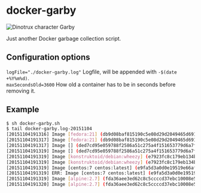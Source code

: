 # docker-garby

![Dinotrux character Garby](http://www.dreamworkstv.com/wp-content/uploads/2015/05/DTX-character-GARBY.jpg "Dinotrux character Garby")

Just another Docker garbage collection script.

## Configuration options
`logFile="./docker-garby.log"` Logfile, will be appended with `-$(date +%Y%m%d)`.  
`maxSecondsOld=3600` How old a container has to be in seconds before removing it.

## Example
```sh
$ sh docker-garby.sh
$ tail docker-garby.log-20151104
[20151104191316] Image [fedora:21] (db9d08baf815190c5e08d29d2049465d69107bc2fbda60409ba90fc57422d398) unused.
[20151104191317] Image [fedora:21] (db9d08baf815190c5e08d29d2049465d69107bc2fbda60409ba90fc57422d398) removed.
[20151104191317] Image [] (ded7cd95e059788f2586a51c275a4f151653779d6a7f4dad77c2bd34601d94e4) unused.
[20151104191319] Image [] (ded7cd95e059788f2586a51c275a4f151653779d6a7f4dad77c2bd34601d94e4) removed.
[20151104191319] Image [konstruktoid/debian:wheezy] (e7923fc8c179eb134b492fcd2a3fe6e2860d7e4ec63fad319f9af245a0c4f8a1) unused.
[20151104191319] Image [konstruktoid/debian:wheezy] (e7923fc8c179eb134b492fcd2a3fe6e2860d7e4ec63fad319f9af245a0c4f8a1) removed.
[20151104191319] Image [centos:7 centos:latest] (e9fa5d3a0d0e19519e66af2dd8ad6903a7288de0e995b6eafbcb38aebf2b606d) unused.
[20151104191319] ERR: Image [centos:7 centos:latest] (e9fa5d3a0d0e19519e66af2dd8ad6903a7288de0e995b6eafbcb38aebf2b606d) was not removed.
[20151104191319] Image [alpine:2.7] (fda36aee3ed62c8c5ccccd37ebc10008e53fd4e544e8af0c76f1697c00b654b2) unused.
[20151104191320] Image [alpine:2.7] (fda36aee3ed62c8c5ccccd37ebc10008e53fd4e544e8af0c76f1697c00b654b2) removed.
```
